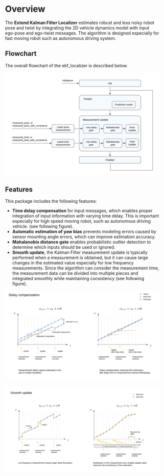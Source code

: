 # Overview

The **Extend Kalman Filter Localizer** estimates robust and less noisy robot pose and twist by integrating the 2D vehicle dynamics model with input ego-pose and ego-twist messages. The algorithm is designed especially for fast moving robot such as autonomous driving system.


## Flowchart

The overall flowchart of the ekf_localizer is described below.

<p align="center">
  <img src="./media/ekf_flowchart.png" width="900">
</p>


## Features
This package includes the following features:

 - **Time delay compensation** for input messages, which enables proper integration of input information with varying time delay. This is important especially for high speed moving robot, such as autonomous driving vehicle. (see following figure). 
- **Automatic estimation of yaw bias** prevents modeling errors caused by sensor mounting angle errors, which can improve estimation accuracy.
- **Mahalanobis distance gate** enables probabilistic outlier detection to determine which inputs should be used or ignored.
- **Smooth update**, the Kalman Filter measurement update is typically performed when a measurement is obtained, but it can cause large changes in the estimated value especially for low frequency measurements. Since the algorithm can consider the measurement time, the measurement data can be divided into multiple pieces and integrated smoothly while maintaining consistency (see following figure).


<p align="center">
<img src="./media/ekf_delay_comp.png" width="800">
</p>

####

<p align="center">
  <img src="./media/ekf_smooth_update.png" width="800">
</p>


